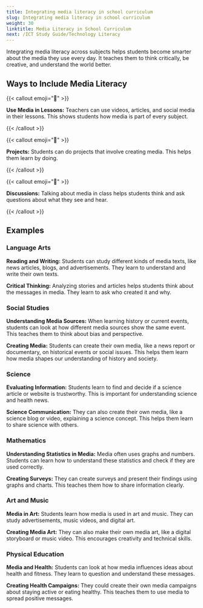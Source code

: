 ```yaml
---
title: Integrating media literacy in school curriculum
slug: Integrating media literacy in school curriculum
weight: 30
linktitle: Media Literacy in School Curriculum
next: /ICT Study Guide/Technology Literacy
---
```


Integrating media literacy across subjects helps students become smarter about the media they use every day. It teaches them to think critically, be creative, and understand the world better.

## Ways to Include Media Literacy

{{< callout emoji="🎥" >}}

**Use Media in Lessons:** Teachers can use videos, articles, and social media in their lessons. This shows students how media is part of every subject.

{{< /callout >}}


{{< callout emoji="🎨" >}}

**Projects:** Students can do projects that involve creating media. This helps them learn by doing.

{{< /callout >}}

{{< callout emoji="💬" >}}

**Discussions:** Talking about media in class helps students think and ask questions about what they see and hear.

{{< /callout >}}

## Examples

### Language Arts

**Reading and Writing:** Students can study different kinds of media texts, like news articles, blogs, and advertisements. They learn to understand and write their own texts.

**Critical Thinking:** Analyzing stories and articles helps students think about the messages in media. They learn to ask who created it and why.

### Social Studies

**Understanding Media Sources:** When learning history or current events, students can look at how different media sources show the same event. This teaches them to think about bias and perspective.

**Creating Media:** Students can create their own media, like a news report or documentary, on historical events or social issues. This helps them learn how media shapes our understanding of history and society.

### Science

**Evaluating Information:** Students learn to find and decide if a science article or website is trustworthy. This is important for understanding science and health news.

**Science Communication:** They can also create their own media, like a science blog or video, explaining a science concept. This helps them learn to share science with others.

### Mathematics

**Understanding Statistics in Media:** Media often uses graphs and numbers. Students can learn how to understand these statistics and check if they are used correctly.

**Creating Surveys:** They can create surveys and present their findings using graphs and charts. This teaches them how to share information clearly.

### Art and Music

**Media in Art:** Students learn how media is used in art and music. They can study advertisements, music videos, and digital art.

**Creating Media Art:** They can also make their own media art, like a digital storyboard or music video. This encourages creativity and technical skills.

### Physical Education

**Media and Health:** Students can look at how media influences ideas about health and fitness. They learn to question and understand these messages.

**Creating Health Campaigns:** They could create their own media campaigns about staying active or eating healthy. This teaches them to use media to spread positive messages.

